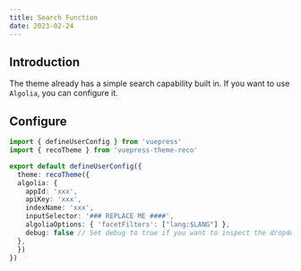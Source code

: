 ```yaml
---
title: Search Function
date: 2023-02-24
---
```


## Introduction

The theme already has a simple search capability built in. If you want to use `Algolia`, you can configure it.

## Configure

```ts
import { defineUserConfig } from 'vuepress'
import { recoTheme } from 'vuepress-theme-reco'

export default defineUserConfig({
  theme: recoTheme({
  algolia: {
    appId: 'xxx',
    apiKey: 'xxx',
    indexName: 'xxx',
    inputSelector: '### REPLACE ME ####',
    algoliaOptions: { 'facetFilters': ["lang:$LANG"] },
    debug: false // Set debug to true if you want to inspect the dropdown
  },
  })
})
```
